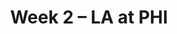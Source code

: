 ---
layout: game
title: Week 2 – LA at PHI
season: 2020
game_id: 2020_02_LA_PHI
away_team: LA
home_team: PHI
---